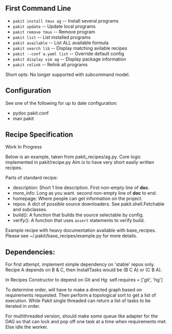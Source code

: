 ## First Command Line

- `pakit install tmux ag`       -- Install several programs
- `pakit update`                -- Update local programs
- `pakit remove tmux`           -- Remove program
- `pakit list`                  -- List installed programs
- `pakit available`             -- List ALL available formula
- `pakit search lib`            -- Display matching avilable recipes
- `pakit --conf a.yaml list`    -- Override default config
- `pakit display vim ag`        -- Display package information
- `pakit relink`                -- Relink all programs

Short opts: No longer supported with subcommand model.

## Configuration

See one of the following for up to date configuration:
- pydoc pakit.conf
- man pakit

## Recipe Specification

Work In Progress

Below is an example, taken from pakit_recipes/ag.py.
Core logic implemented in pakit/recipe.py
Aim is to have very short easily written recipes.

Parts of standard recipe:
- description: Short 1 line description. First non-empty line of __doc__.
- more_info: Long as you want. second non-empty line of __doc__ to end.
- homepage: Where people can get information on the project.
- repos: A dict of possible source downloaders. See pakit.shell.Fetchable and subclasses.
- build(): A function that builds the source selectable by config.
- verify(): A function that uses `assert` statements to verify build.

Example recipe with heavy documentation available with base_recipes.
Please see ~/.pakit/base_recipes/example.py for more details.

## Dependencies:

For first attempt, implement simple dependency on 'stable' repos only.
Recipe A depends on B & C, then InstallTasks would be (B C A) or (C B A).

In Recipes Constructor to depend on Git and Hg:
    self.requires = ['git', 'hg']

To determine order, will have to make a directed graph  based on requirements requested.
Then perform a topological sort to get a list of execution.
While Pakit single threaded can return a list of tasks to be iterated in order.

For multithreaded version, should make some queue like adapter for the DAG so that
can lock and pop off one task at a time when requirements met. Else idle the worker.
